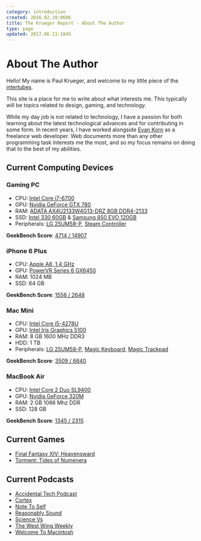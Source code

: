 ```yaml
---
category: introduction
created: 2016.02.10:0606
title: The Krueger Report - About The Author
type: page
updated: 2017.06.11:1845
---
```


# About The Author

Hello! My name is Paul Krueger, and welcome to my little piece of the [intertubes](http://en.wiktionary.org/wiki/Intertubes).

This site is a place for me to write about what interests me. This typically will be topics related to design, gaming, and technology.

While my day job is not related to technology, I have a passion for both learning about the latest technological advances and for contributing in some form. In recent years, I have worked alongside [Evan Korn](http://ekorndesign.com) as a freelance web developer. Web documents more than any other programming task interests me the most, and so my focus remains on doing that to the best of my abilities.

## Current Computing Devices

### Gaming PC

- CPU: [Intel Core i7-6700](http://ark.intel.com/products/88196/Intel-Core-i7-6700-Processor-8M-Cache-up-to-4_00-GHz)
- GPU: [Nvidia GeForce GTX 780](http://www.geforce.com/hardware/desktop-gpus/geforce-gtx-780)
- RAM: [ADATA AX4U2133W4G13-DRZ 8GB DDR4-2133](http://www.adata.com/en/xpg-dram/orderinfo/305)
- SSD: [Intel 330 60GB](http://ark.intel.com/products/67286/Intel-SSD-330-Series-60GB-SATA-6Gbs-25nm-MLC) & [Samsung 850 EVO 120GB](http://www.samsung.com/us/computing/memory-storage/solid-state-drives/ssd-850-evo-2-5-sata-iii-120gb-mz-75e120b-am/)
- Peripherals: [LG 25UM58-P](http://www.lg.com/us/monitors/lg-25UM58-P-ultrawide-monitor), [Steam Controller](http://store.steampowered.com/app/353370/)

**GeekBench Score**: [4714 / 14907](https://browser.geekbench.com/v4/cpu/2184942)

### iPhone 6 Plus

- CPU: [Apple A8, 1.4 GHz](https://en.wikipedia.org/wiki/Apple_A8)
- GPU: [PowerVR Series 6 GX6450](https://en.wikipedia.org/wiki/PowerVR#Series6XT_.28Rogue.29)
- RAM: 1024 MB
- SSD: 64 GB

**GeekBench Score**: [1556 / 2648](https://browser.geekbench.com/v4/cpu/2184980)

### Mac Mini

- CPU: [Intel Core i5-4278U](https://ark.intel.com/products/83508/Intel-Core-i5-4278U-Processor-3M-Cache-up-to-3_10-GHz)
- GPU: [Intel Iris Graphics 5100](https://en.wikipedia.org/wiki/Intel_HD_and_Iris_Graphics#Haswell)
- RAM: 8 GB 1600 MHz DDR3
- HDD: 1 TB
- Peripherals: [LG 25UM58-P](http://www.lg.com/us/monitors/lg-25UM58-P-ultrawide-monitor), [Magic Keyboard](https://en.wikipedia.org/wiki/Magic_Keyboard), [Magic Trackpad](https://en.wikipedia.org/wiki/Magic_Trackpad)

**GeekBench Score**: [3509 / 6640](https://browser.geekbench.com/v4/cpu/2184898)

### MacBook Air

- CPU: [Intel Core 2 Duo SL9400](https://ark.intel.com/products/36689/Intel-Core2-Duo-Processor-SL9400-6M-Cache-1_86-GHz-1066-MHz-FSB)
- GPU: [Nvidia GeForce 320M](https://en.wikipedia.org/wiki/List_of_Nvidia_graphics_processing_units#GeForce_300M_.283xxM.29_series)
- RAM: 2 GB  1066 Mhz DDR
- SSD: 128 GB

**GeekBench Score**: [1345  / 2315](https://browser.geekbench.com/v4/cpu/2233406)

## Current Games

- [Final Fantasy XIV: Heavensward](http://www.finalfantasyxiv.com)
- [Torment: Tides of Numenera](https://torment.inxile-entertainment.com)

## Current Podcasts

- [Accidental Tech Podcast](http://atp.fm)
- [Cortex](https://www.relay.fm/cortex)
- [Note To Self](http://www.wnyc.org/shows/notetoself/)
- [Reasonably Sound](http://reasonablysound.com)
- [Science Vs](https://gimletmedia.com/science-vs/)
- [The West Wing Weekly](http://thewestwingweekly.com)
- [Welcome To Macintosh](http://www.macintosh.fm)
